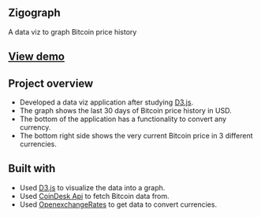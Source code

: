 ## Zigograph
A data viz to graph Bitcoin price history

## [View demo](https://holahoon.github.io/cryptocurrency/)

## Project overview
- Developed a data viz application after studying [D3.js](https://d3js.org/).
- The graph shows the last 30 days of Bitcoin price history in USD.
- The bottom of the application has a functionality to convert any currency.
- The bottom right side shows the very current Bitcoin price in 3 different currencies.

## Built with
- Used [D3.js](https://d3js.org/) to visualize the data into a graph.
- Used [CoinDesk Api](https://www.coindesk.com/api) to fetch Bitcoin data from.
- Used [OpenexchangeRates](https://openexchangerates.org/) to get data to convert currencies.
